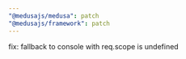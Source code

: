 ```yaml
---
"@medusajs/medusa": patch
"@medusajs/framework": patch
---
```


fix: fallback to console with req.scope is undefined
